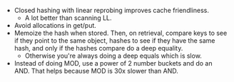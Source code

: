 * Closed hashing with linear reprobing improves cache friendliness.
    * A lot better than scanning LL.
* Avoid allocations in get/put.
* Memoize the hash when stored. Then, on retrieval, compare keys to
  see if they point to the same object, hashes to see if they have the
  same hash, and only if the hashes compare do a deep equality.
    * Otherwise you're always doing a deep equals which is slow.
* Instead of doing MOD, use a power of 2 number buckets and do an
  AND. That helps because MOD is 30x slower than AND.
